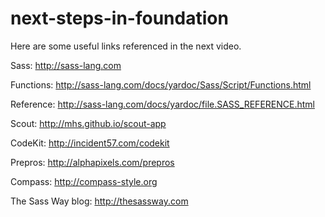 # next-steps-in-foundation

Here are some useful links referenced in the next video. 

Sass: http://sass-lang.com

Functions: http://sass-lang.com/docs/yardoc/Sass/Script/Functions.html

Reference: http://sass-lang.com/docs/yardoc/file.SASS_REFERENCE.html

Scout: http://mhs.github.io/scout-app

CodeKit: http://incident57.com/codekit

Prepros: http://alphapixels.com/prepros

Compass: http://compass-style.org

The Sass Way blog: http://thesassway.com
